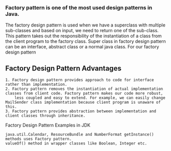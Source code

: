 ### Factory pattern is one of the most used design patterns in Java.

The factory design pattern is used when we have a superclass with multiple sub-classes and based on input, we need to return one of the sub-class. This pattern takes out the responsibility of the instantiation of a class from the client program to the factory class.
Super class in factory design pattern can be an interface, abstract class or a normal java class. For our factory design pattern 

## Factory Design Pattern Advantages
    1. Factory design pattern provides approach to code for interface rather than implementation.
    2. Factory pattern removes the instantiation of actual implementation classes from client code. Factory pattern makes our code more robust, 
        less coupled and easy to extend. For example, we can easily change MailSender class implementation because client program is unaware of this.
    3. Factory pattern provides abstraction between implementation and client classes through inheritance.

Factory Design Pattern Examples in JDK

    java.util.Calendar, ResourceBundle and NumberFormat getInstance() methods uses Factory pattern.
    valueOf() method in wrapper classes like Boolean, Integer etc.

